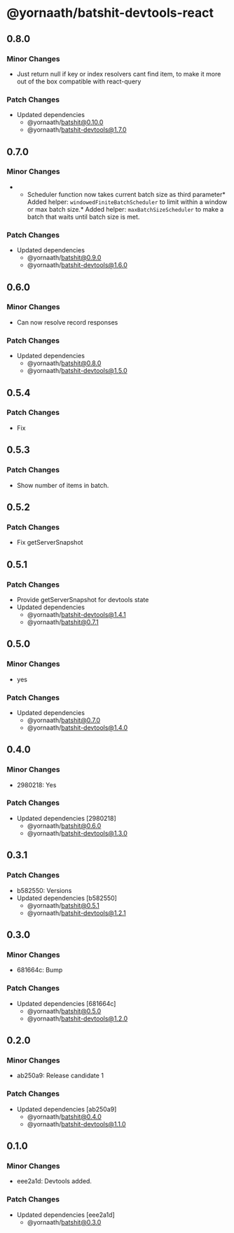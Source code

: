 # @yornaath/batshit-devtools-react

## 0.8.0

### Minor Changes

- Just return null if key or index resolvers cant find item, to make it more out of the box compatible with react-query

### Patch Changes

- Updated dependencies
  - @yornaath/batshit@0.10.0
  - @yornaath/batshit-devtools@1.7.0

## 0.7.0

### Minor Changes

- - Scheduler function now takes current batch size as third parameter* Added helper: `windowedFiniteBatchScheduler` to limit within a window or max batch size.* Added helper: `maxBatchSizeScheduler` to make a batch that waits until batch size is met.

### Patch Changes

- Updated dependencies
  - @yornaath/batshit@0.9.0
  - @yornaath/batshit-devtools@1.6.0

## 0.6.0

### Minor Changes

- Can now resolve record responses

### Patch Changes

- Updated dependencies
  - @yornaath/batshit@0.8.0
  - @yornaath/batshit-devtools@1.5.0

## 0.5.4

### Patch Changes

- Fix

## 0.5.3

### Patch Changes

- Show number of items in batch.

## 0.5.2

### Patch Changes

- Fix getServerSnapshot

## 0.5.1

### Patch Changes

- Provide getServerSnapshot for devtools state
- Updated dependencies
  - @yornaath/batshit-devtools@1.4.1
  - @yornaath/batshit@0.7.1

## 0.5.0

### Minor Changes

- yes

### Patch Changes

- Updated dependencies
  - @yornaath/batshit@0.7.0
  - @yornaath/batshit-devtools@1.4.0

## 0.4.0

### Minor Changes

- 2980218: Yes

### Patch Changes

- Updated dependencies [2980218]
  - @yornaath/batshit@0.6.0
  - @yornaath/batshit-devtools@1.3.0

## 0.3.1

### Patch Changes

- b582550: Versions
- Updated dependencies [b582550]
  - @yornaath/batshit@0.5.1
  - @yornaath/batshit-devtools@1.2.1

## 0.3.0

### Minor Changes

- 681664c: Bump

### Patch Changes

- Updated dependencies [681664c]
  - @yornaath/batshit@0.5.0
  - @yornaath/batshit-devtools@1.2.0

## 0.2.0

### Minor Changes

- ab250a9: Release candidate 1

### Patch Changes

- Updated dependencies [ab250a9]
  - @yornaath/batshit@0.4.0
  - @yornaath/batshit-devtools@1.1.0

## 0.1.0

### Minor Changes

- eee2a1d: Devtools added.

### Patch Changes

- Updated dependencies [eee2a1d]
  - @yornaath/batshit@0.3.0
